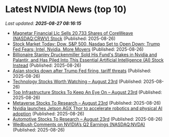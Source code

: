 # Latest NVIDIA News (top 10)
_Last updated: **2025-08-27 08:16:15**_

- [Magnetar Financial Llc Sells 20,733 Shares of CoreWeave (NASDAQ:CRWV) Stock](https://www.etfdailynews.com/2025/08/26/magnetar-financial-llc-sells-20733-shares-of-coreweave-nasdaqcrwv-stock/) (Published: 2025-08-26)
- [Stock Market Today: Dow, S&P 500, Nasdaq Set to Open Down; Trump Fed Fears; Intel, Nvidia, More Movers](https://biztoc.com/x/3f2dbe6e3fa0b87a) (Published: 2025-08-26)
- [Billionaire Stanley Druckenmiller Sold His Fund's Stakes in Nvidia and Palantir, and Has Piled Into This Essential Artificial Intelligence (AI) Stock Instead](https://consent.yahoo.com/v2/collectConsent?sessionId=1_cc-session_cd4ad70b-0ce7-4550-95ba-3fc2cb690700) (Published: 2025-08-26)
- [Asian stocks down after Trump Fed firing, tariff threats](https://finance.yahoo.com/news/asian-stocks-down-trump-fed-025501866.html) (Published: 2025-08-26)
- [Technology Stocks Worth Watching – August 23rd](https://www.etfdailynews.com/2025/08/26/technology-stocks-worth-watching-august-23rd/) (Published: 2025-08-26)
- [Top Infrastructure Stocks To Keep An Eye On – August 23rd](https://www.etfdailynews.com/2025/08/26/top-infrastructure-stocks-to-keep-an-eye-on-august-23rd/) (Published: 2025-08-26)
- [Metaverse Stocks To Research – August 23rd](https://www.etfdailynews.com/2025/08/26/metaverse-stocks-to-research-august-23rd/) (Published: 2025-08-26)
- [Nvidia launches Jetson AGX Thor to accelerate robotics and physical AI adoption](https://www.digitimes.com/news/a20250826VL209/nvidia-robotics-production-logistics-software.html) (Published: 2025-08-26)
- [Automotive Stocks To Research – August 23rd](https://www.etfdailynews.com/2025/08/26/automotive-stocks-to-research-august-23rd/) (Published: 2025-08-26)
- [Wedbush Comments on NVIDIA’s Q2 Earnings (NASDAQ:NVDA)](https://www.etfdailynews.com/2025/08/26/wedbush-comments-on-nvidias-q2-earnings-nasdaqnvda/) (Published: 2025-08-26)
